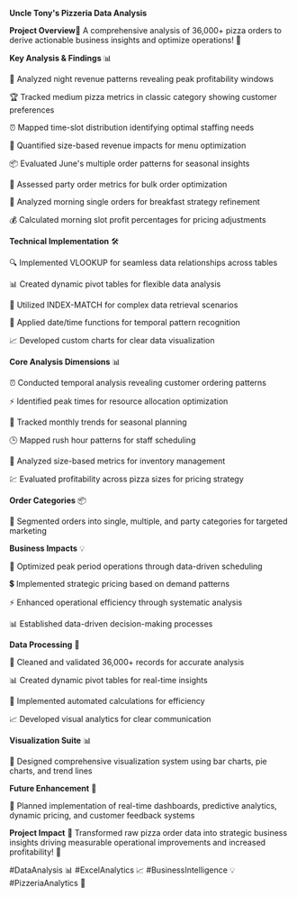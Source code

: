 **Uncle Tony's Pizzeria Data Analysis**  

**Project Overview**🎯
A comprehensive analysis of 36,000+ pizza orders to derive actionable business insights and optimize operations! 🚀


**Key Analysis & Findings** 📊


🌙 Analyzed night revenue patterns revealing peak profitability windows

🏆 Tracked medium pizza metrics in classic category showing customer preferences

⏰ Mapped time-slot distribution identifying optimal staffing needs

📏 Quantified size-based revenue impacts for menu optimization

📦 Evaluated June's multiple order patterns for seasonal insights

🎉 Assessed party order metrics for bulk order optimization

🌅 Analyzed morning single orders for breakfast strategy refinement

💰 Calculated morning slot profit percentages for pricing adjustments


**Technical Implementation** 🛠️


🔍 Implemented VLOOKUP for seamless data relationships across tables

📊 Created dynamic pivot tables for flexible data analysis

🎯 Utilized INDEX-MATCH for complex data retrieval scenarios

📅 Applied date/time functions for temporal pattern recognition

📈 Developed custom charts for clear data visualization

**Core Analysis Dimensions** 📊


⏰ Conducted temporal analysis revealing customer ordering patterns

⚡ Identified peak times for resource allocation optimization

📅 Tracked monthly trends for seasonal planning

🕒 Mapped rush hour patterns for staff scheduling

📏 Analyzed size-based metrics for inventory management

💹 Evaluated profitability across pizza sizes for pricing strategy

**Order Categories** 📦


🔄 Segmented orders into single, multiple, and party categories for targeted marketing

**Business Impacts** 💡


🎯 Optimized peak period operations through data-driven scheduling

💲 Implemented strategic pricing based on demand patterns

⚡ Enhanced operational efficiency through systematic analysis

📊 Established data-driven decision-making processes

**Data Processing** 🔢


🧹 Cleaned and validated 36,000+ records for accurate analysis

📊 Created dynamic pivot tables for real-time insights

🔄 Implemented automated calculations for efficiency

📈 Developed visual analytics for clear communication

**Visualization Suite** 📊


🎨 Designed comprehensive visualization system using bar charts, pie charts, and trend lines

**Future Enhancement** 🚀


📱 Planned implementation of real-time dashboards, predictive analytics, dynamic pricing, and customer feedback systems

**Project Impact** 💫
Transformed raw pizza order data into strategic business insights driving measurable operational improvements and increased profitability! 🎯


#DataAnalysis 📊 #ExcelAnalytics 📈 #BusinessIntelligence 💡 #PizzeriaAnalytics 🍕
